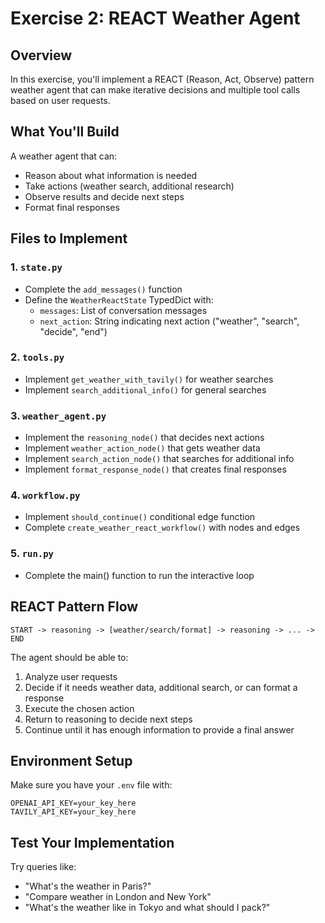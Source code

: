 # Exercise 2: REACT Weather Agent

## Overview
In this exercise, you'll implement a REACT (Reason, Act, Observe) pattern weather agent that can make iterative decisions and multiple tool calls based on user requests.

## What You'll Build
A weather agent that can:
- Reason about what information is needed
- Take actions (weather search, additional research)
- Observe results and decide next steps
- Format final responses

## Files to Implement

### 1. `state.py`
- Complete the `add_messages()` function
- Define the `WeatherReactState` TypedDict with:
  - `messages`: List of conversation messages
  - `next_action`: String indicating next action ("weather", "search", "decide", "end")

### 2. `tools.py`  
- Implement `get_weather_with_tavily()` for weather searches
- Implement `search_additional_info()` for general searches

### 3. `weather_agent.py`
- Implement the `reasoning_node()` that decides next actions
- Implement `weather_action_node()` that gets weather data
- Implement `search_action_node()` that searches for additional info
- Implement `format_response_node()` that creates final responses

### 4. `workflow.py`
- Implement `should_continue()` conditional edge function
- Complete `create_weather_react_workflow()` with nodes and edges

### 5. `run.py`
- Complete the main() function to run the interactive loop

## REACT Pattern Flow
```
START -> reasoning -> [weather/search/format] -> reasoning -> ... -> END
```

The agent should be able to:
1. Analyze user requests
2. Decide if it needs weather data, additional search, or can format a response
3. Execute the chosen action
4. Return to reasoning to decide next steps
5. Continue until it has enough information to provide a final answer

## Environment Setup
Make sure you have your `.env` file with:
```
OPENAI_API_KEY=your_key_here
TAVILY_API_KEY=your_key_here
```

## Test Your Implementation
Try queries like:
- "What's the weather in Paris?"
- "Compare weather in London and New York"
- "What's the weather like in Tokyo and what should I pack?" 